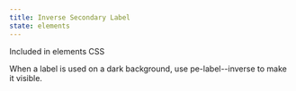 ```yaml
---
title: Inverse Secondary Label
state: elements
---
```

Included in elements CSS


When a label is used on a dark background, use pe-label--inverse to make it visible.
